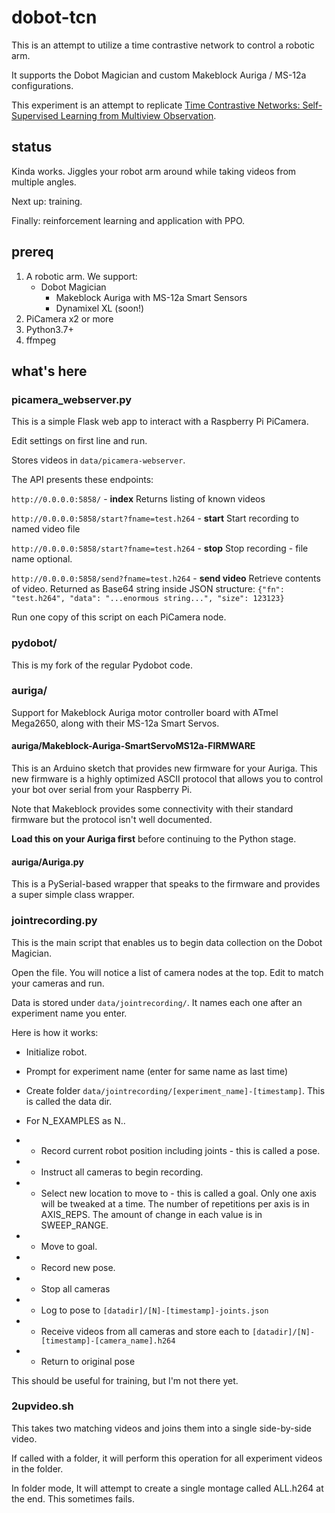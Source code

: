 # dobot-tcn

This is an attempt to utilize a time contrastive network to control a robotic arm.

It supports the Dobot Magician and custom Makeblock Auriga / MS-12a configurations.

This experiment is an attempt to replicate
[Time Contrastive Networks: Self-Supervised Learning from Multiview Observation](https://sermanet.github.io/tcn/).


## status

Kinda works. Jiggles your robot arm around while taking videos from multiple angles.

Next up: training.

Finally: reinforcement learning and application with PPO.

## prereq

1. A robotic arm. We support: 
   - Dobot Magician
	 - Makeblock Auriga with MS-12a Smart Sensors
	 - Dynamixel XL (soon!)
2. PiCamera x2 or more
3. Python3.7+
4. ffmpeg

## what's here

### picamera_webserver.py

This is a simple Flask web app to interact with a Raspberry Pi PiCamera. 

Edit settings on first line and run.

Stores videos in `data/picamera-webserver`.

The API presents these endpoints:

`http://0.0.0.0:5858/` - **index**
Returns listing of known videos

`http://0.0.0.0:5858/start?fname=test.h264` - **start**
Start recording to named video file

`http://0.0.0.0:5858/start?fname=test.h264` - **stop**
Stop recording - file name optional.

`http://0.0.0.0:5858/send?fname=test.h264` - **send video**
Retrieve contents of video. Returned as Base64 string inside JSON structure:
```{"fn": "test.h264", "data": "...enormous string...", "size": 123123}```

Run one copy of this script on each PiCamera node.

### pydobot/

This is my fork of the regular Pydobot code.

### auriga/

Support for Makeblock Auriga motor controller board with ATmel Mega2650, along with
their MS-12a Smart Servos.

#### auriga/Makeblock-Auriga-SmartServoMS12a-FIRMWARE

This is an Arduino sketch that provides new firmware for your Auriga. This new firmware
is a highly optimized ASCII protocol that allows you to control your bot over serial
from your Raspberry Pi. 

Note that Makeblock provides some connectivity with their standard firmware but the
protocol isn't well documented.

**Load this on your Auriga first** before continuing to the Python stage.

#### auriga/Auriga.py

This is a PySerial-based wrapper that speaks to the firmware and provides a
super simple class wrapper.

### jointrecording.py

This is the main script that enables us to begin data collection on the Dobot Magician.

Open the file. You will notice a list of camera nodes at the top. Edit to match your cameras and run.

Data is stored under `data/jointrecording/`. It names each one after an experiment name you enter.

Here is how it works:

* Initialize robot.

* Prompt for experiment name (enter for same name as last time)

* Create folder `data/jointrecording/[experiment_name]-[timestamp]`. This is called the data dir.

* For N_EXAMPLES as N..

* * Record current robot position including joints - this is called a pose.

* * Instruct all cameras to begin recording.

* * Select new location to move to - this is called a goal. Only one axis will be tweaked at a time. The number of repetitions per axis is in AXIS_REPS. The amount of change in each value is in SWEEP_RANGE.

* * Move to goal.

* * Record new pose.

* * Stop all cameras

* * Log to pose to `[datadir]/[N]-[timestamp]-joints.json`

* * Receive videos from all cameras and store each to `[datadir]/[N]-[timestamp]-[camera_name].h264`

* * Return to original pose

This should be useful for training, but I'm not there yet.

### 2upvideo.sh

This takes two matching videos and joins them into a single side-by-side video.

If called with a folder, it will perform this operation for all experiment videos in the folder.

In folder mode, It will attempt to create a single montage called ALL.h264 at the end. This sometimes fails.

